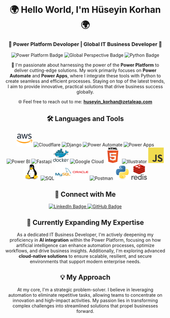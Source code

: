 <h1 align="center">🌍 Hello World, I'm Hüseyin Korhan 🌍</h1>
<h3 align="center">🌟 Power Platform Devoloper | Global IT Business Developer 🌟</h3>

<p align="center">
  <img src="https://img.shields.io/badge/Power_Platform-Expertise-blue?style=flat&logo=microsoft-powerapps" alt="Power Platform Badge"/>
  <img src="https://img.shields.io/badge/Global_Perspective-%E2%9C%85-ff69b4?style=flat&logo=world" alt="Global Perspective Badge"/>
  <img src="https://img.shields.io/badge/Python-Integrator-%233776AB?style=flat&logo=python" alt="Python Badge"/>
</p>

<p align="center">
  🚀 I'm passionate about harnessing the power of the <strong>Power Platform</strong> to deliver cutting-edge solutions. My work primarily focuses on <strong>Power Automate</strong> and <strong>Power Apps</strong>, where I integrate these tools with Python to create seamless and efficient processes. Staying on top of the latest trends, I aim to provide innovative, practical solutions that drive business success globally.
</p>

<p align="center">
  🌐 Feel free to reach out to me: <a href="mailto:huseyin_korhan@zetaleap.com"><strong>huseyin_korhan@zetaleap.com</strong></a>
</p>

<h2 align="center">🛠️ Languages and Tools</h2>

<p align="center">
  <img src="https://raw.githubusercontent.com/devicons/devicon/master/icons/amazonwebservices/amazonwebservices-original-wordmark.svg" alt="AWS" width="50" height="50"/>
  <img src="https://cdn.jsdelivr.net/gh/devicons/devicon@latest/icons/cloudflare/cloudflare-original-wordmark.svg" alt="Cloudflare" width="50" height="50"/>
  <img src="https://cdn.worldvectorlogo.com/logos/django.svg" alt="Django" width="50" height="50"/>
  <img src="https://img.icons8.com/?size=160&id=kTTt25v6Drpd&format=png" alt="Power Automate" width="50" height="50"/>
  <img src="https://img.icons8.com/?size=160&id=3F2VZIDZHSb7&format=png" alt="Power Apps" width="50" height="50"/>
  <img src="https://img.icons8.com/?size=160&id=qYfwpsRXEcpc&format=png" alt="Power BI" width="50" height="50"/>
  <img src="https://cdn.jsdelivr.net/gh/devicons/devicon@latest/icons/fastapi/fastapi-original.svg" alt="Fastapi" width="50" height="50"/>
  <img src="https://raw.githubusercontent.com/devicons/devicon/master/icons/docker/docker-original-wordmark.svg" alt="Docker" width="50" height="50"/>
  <img src="https://www.vectorlogo.zone/logos/google_cloud/google_cloud-icon.svg" alt="Google Cloud" width="50" height="50"/>
  <img src="https://raw.githubusercontent.com/devicons/devicon/master/icons/html5/html5-original-wordmark.svg" alt="HTML5" width="50" height="50"/>
  <img src="https://www.vectorlogo.zone/logos/adobe_illustrator/adobe_illustrator-icon.svg" alt="Illustrator" width="50" height="50"/>
  <img src="https://raw.githubusercontent.com/devicons/devicon/master/icons/javascript/javascript-original.svg" alt="JavaScript" width="50" height="50"/>
  <img src="https://raw.githubusercontent.com/devicons/devicon/master/icons/linux/linux-original.svg" alt="Linux" width="50" height="50"/>
  <img src="https://cdn.jsdelivr.net/gh/devicons/devicon@latest/icons/azuresqldatabase/azuresqldatabase-original.svg" alt="SQL" width="50" height="50"/>
  <img src="https://raw.githubusercontent.com/devicons/devicon/master/icons/mysql/mysql-original-wordmark.svg" alt="MySQL" width="50" height="50"/>
  <img src="https://raw.githubusercontent.com/devicons/devicon/master/icons/oracle/oracle-original.svg" alt="Oracle" width="50" height="50"/>
  <img src="https://www.vectorlogo.zone/logos/getpostman/getpostman-icon.svg" alt="Postman" width="50" height="50"/>
  <img src="https://raw.githubusercontent.com/devicons/devicon/master/icons/python/python-original.svg" alt="Python" width="50" height="50"/>
  <img src="https://raw.githubusercontent.com/devicons/devicon/master/icons/redis/redis-original-wordmark.svg" alt="Redis" width="50" height="50"/>
</p>

<h2 align="center">🔗 Connect with Me</h2>

<p align="center">
  <a href="https://www.linkedin.com/in/huseyinkorhan/" target="_blank">
    <img src="https://img.shields.io/badge/LinkedIn-Connect-blue?style=flat&logo=linkedin" alt="LinkedIn Badge"/>
  </a>
  <a href="https://github.com/korhanh" target="_blank">
    <img src="https://img.shields.io/badge/GitHub-Follow-black?style=flat&logo=github" alt="GitHub Badge"/>
  </a>
</p>

<h2 align="center">🌱 Currently Expanding My Expertise</h2>
<p align="center">
  As a dedicated IT Business Developer, I'm actively deepening my proficiency in <strong>AI integration</strong> within the Power Platform, focusing on how artificial intelligence can enhance automation processes, optimize workflows, and drive business insights. Additionally, I'm exploring advanced <strong>cloud-native solutions</strong> to ensure scalable, resilient, and secure environments that support modern enterprise needs.
</p>

<h2 align="center">💡 My Approach</h2>
<p align="center">
  At my core, I'm a strategic problem-solver. I believe in leveraging automation to eliminate repetitive tasks, allowing teams to concentrate on innovation and high-impact activities. My passion lies in transforming complex challenges into streamlined solutions that propel businesses forward.
</p>

